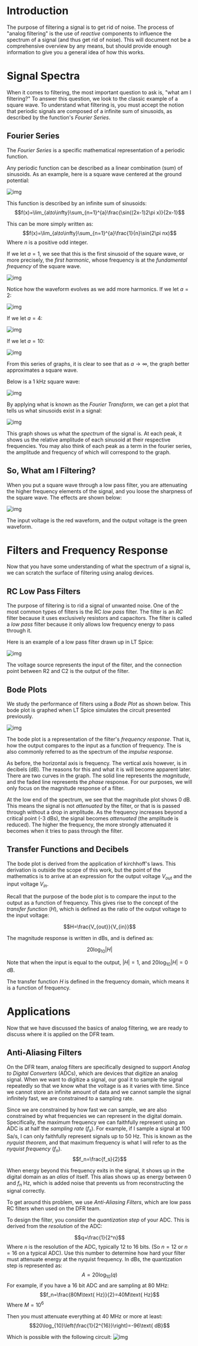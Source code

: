 # Introduction

The purpose of filtering a signal is to get rid of noise.
The process of "analog filtering" is the use of *reactive* components to influence the spectrum of a signal (and thus get rid of noise).
This will document not be a comprehensive overview by any means, but should provide enough information to give you a general idea of how this works.

# Signal Spectra

When it comes to filtering, the most important question to ask is, "what am I filtering?"
To answer this question, we look to the classic example of a square wave.
To understand what filtering is, you must accept the notion that periodic signals are composed of a infinite sum of sinusoids, as described by the function's *Fourier Series*.

## Fourier Series

The *Fourier Series* is a specific mathematical representation of a periodic function.

Any periodic function can be described as a linear combination (sum) of sinusoids.
As an example, here is a square wave centered at the ground potential:

![img](section_05\hardware_filtering\figures\square_wave.JPG)

This function is described by an infinite sum of sinusoids:
$$f(x)=\lim_{a\to\infty}\sum_{n=1}^{a}\frac{\sin((2x-1)2\pi x)}{2x-1}$$

This can be more simply written as:
$$f(x)=\lim_{a\to\infty}\sum_{n=1}^{a}\frac{1}{n}\sin(2\pi nx)$$
Where $n$ is a positive odd integer.

If we let $a=1$, we see that this is the first sinusoid of the square wave, or more precisely, the *first harmonic*, whose frequency is at the *fundamental frequency* of the square wave.

![img](figures\square_wave_2.JPG)

Notice how the waveform evolves as we add more harmonics. If we let $a=2$:

![img](figures\square_wave_3.JPG)

If we let $a=4$:

![img](figures\square_wave_4.JPG)

If we let $a=10$:

![img](figures\square_wave_5.JPG)

From this series of graphs, it is clear to see that as $a\to\infty$, the graph better approximates a square wave.

Below is a 1 kHz square wave:

![img](figures\square_wave_1kHz.png)

By applying what is known as the *Fourier Transform*, we can get a plot that tells us what sinusoids exist in a signal:

![img](figures\square_wave_1kHz_bode.png)

This graph shows us what the *spectrum* of the signal is.
At each peak, it shows us the relative amplitude of each sinusoid at their respective frequencies.
You may also think of each peak as a term in the fourier series, the amplitude and frequency of which will correspond to the graph.

## So, What am I Filtering?

When you put a square wave through a low pass filter, you are attenuating the higher frequency elements of the signal, and you loose the sharpness of the square wave. The effects are shown below:

![img](figures\lpf_tran_sim.JPG)

The input voltage is the red waveform, and the output voltage is the green waveform.

# Filters and Frequency Response

Now that you have some understanding of what the spectrum of a signal is, we can scratch the surface of filtering using analog devices.

## RC Low Pass Filters

The purpose of filtering is to rid a signal of unwanted noise. 
One of the most common types of filters is the RC *low pass* filter. 
The filter is an *RC* filter because it uses exclusively resistors and capacitors.
The filter is called a *low pass* filter because it only allows low frequency energy to pass through it.

Here is an example of a low pass filter drawn up in LT Spice:

![img](figures\lpf.JPG)

The voltage source represents the input of the filter, and the connection point between R2 and C2 is the output of the filter.

## Bode Plots

We study the performance of filters using a *Bode Plot* as shown below. This bode plot is graphed when LT Spice simulates the circuit presented previously.

![img](figures\lpf_bode.JPG)

The bode plot is a representation of the filter's *frequency response*. That is, how the output compares to the input as a function of frequency. The is also commonly referred to as the spectrum of the *impulse response*.

As before, the horizontal axis is frequency. The vertical axis however, is in decibels (dB). The reasons for this and what it is will become apparent later. There are two curves in the graph. The solid line represents the *magnitude*, and the faded line represents the *phase* response.
For our purposes, we will only focus on the magnitude response of a filter.

At the low end of the spectrum, we see that the magnitude plot shows 0 dB.
This means the signal is not *attenuated* by the filter, or that is is passed through without a drop in amplitude.
As the frequency increases beyond a critical point (-3 dBs), the signal becomes *attenuated* (the amplitude is reduced).
The higher the frequency, the more strongly attenuated it becomes when it tries to pass through the filter.

## Transfer Functions and Decibels

The bode plot is derived from the application of kirchhoff's laws.
This derivation is outside the scope of this work, but the point of the mathematics is to arrive at an expression for the output voltage $V_{out}$ and the input voltage $V_{in}$.

Recall that the purpose of the bode plot is to compare the input to the output as a function of frequency. This gives rise to the concept of the *transfer function* ($H$), which is defined as the ratio of the output voltage to the input voltage:

$$H=\frac{V_{out}}{V_{in}}$$

The magnitude response is written in dBs, and is defined as:

$$20\log_{10}|H|$$

Note that when the input is equal to the output, $|H|=1$, and $20\log_{10}|H|=0$ dB.

The transfer function $H$ is defined in the frequency domain, which means it is a function of frequency.

# Applications

Now that we have discussed the basics of analog filtering, we are ready to discuss where it is applied on the DFR team.

## Anti-Aliasing Filters

On the DFR team, analog filters are specifically designed to support *Analog to Digital Converters* (ADCs), which are devices that digitize an analog signal.
When we want to digitize a signal, our goal it to sample the signal repeatedly so that we know what the voltage is as it varies with time.
Since we cannot store an infinite amount of data and we cannot sample the signal infinitely fast, we are constrained to a sampling rate.

Since we are constrained by how fast we can sample, we are also constrained by what frequencies we can represent in the digital domain.
Specifically, the maximum frequency we can faithfully represent using an ADC is at half the *sampling rate* ($f_s$).
For example, if I sample a signal at 100 Sa/s, I can only faithfully represent signals up to 50 Hz. This is known as the *nyquist theorem*, and that maximum frequency is what I will refer to as the *nyquist frequency* ($f_n$).
$$f_n=\frac{f_s}{2}$$

When energy beyond this frequency exits in the signal, it shows up in the digital domain as an *alias* of itself. This alias shows up as energy between 0 and $f_n$ Hz, which is added noise that prevents us from reconstructing the signal correctly.

To get around this problem, we use *Anti-Aliasing Filters*, which are low pass RC filters when used on the DFR team.

To design the filter, you consider the *quantization step* of your ADC.
This is derived from the *resolution* of the ADC:

$$q=\frac{1}{2^n}$$
Where $n$ is the resolution of the ADC, typically 12 to 16 bits. (So $n=12$ or $n=16$ on a typical ADC). Use this number to determine how hard your filter must attenuate energy at the nyquist frequency.
In dBs, the quantization step is represented as:
$$A=20\log_{10}(q)$$
For example, if you have a 16 bit ADC and are sampling at 80 MHz:
$$f_n=\frac{80M\text{ Hz}}{2}=40M\text{ Hz}$$
Where $M=10^6$

Then you must attenuate everything at 40 MHz or more at least:
$$20\log_{10}\left(\frac{1}{2^{16}}\right)=-96\text{ dB}$$

Which is possible with the following circuit:
![img](figures\lpf.JPG)
